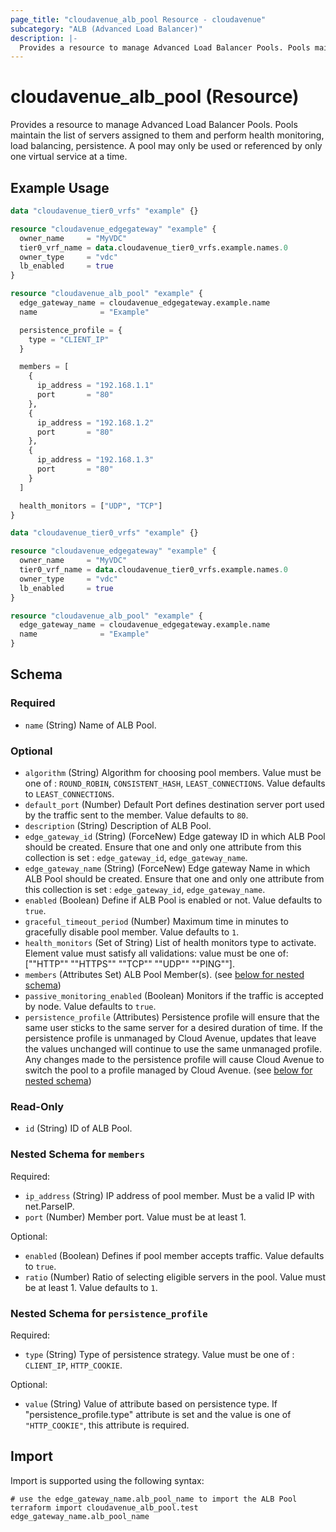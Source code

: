 ```yaml
---
page_title: "cloudavenue_alb_pool Resource - cloudavenue"
subcategory: "ALB (Advanced Load Balancer)"
description: |-
  Provides a resource to manage Advanced Load Balancer Pools. Pools maintain the list of servers assigned to them and perform health monitoring, load balancing, persistence. A pool may only be used or referenced by only one virtual service at a time.
---
```


# cloudavenue_alb_pool (Resource)

Provides a resource to manage Advanced Load Balancer Pools. Pools maintain the list of servers assigned to them and perform health monitoring, load balancing, persistence. A pool may only be used or referenced by only one virtual service at a time.

## Example Usage

```terraform
data "cloudavenue_tier0_vrfs" "example" {}

resource "cloudavenue_edgegateway" "example" {
  owner_name     = "MyVDC"
  tier0_vrf_name = data.cloudavenue_tier0_vrfs.example.names.0
  owner_type     = "vdc"
  lb_enabled     = true
}

resource "cloudavenue_alb_pool" "example" {
  edge_gateway_name = cloudavenue_edgegateway.example.name
  name              = "Example"

  persistence_profile = {
    type = "CLIENT_IP"
  }

  members = [
    {
      ip_address = "192.168.1.1"
      port       = "80"
    },
    {
      ip_address = "192.168.1.2"
      port       = "80"
    },
    {
      ip_address = "192.168.1.3"
      port       = "80"
    }
  ]

  health_monitors = ["UDP", "TCP"]
}

data "cloudavenue_tier0_vrfs" "example" {}

resource "cloudavenue_edgegateway" "example" {
  owner_name     = "MyVDC"
  tier0_vrf_name = data.cloudavenue_tier0_vrfs.example.names.0
  owner_type     = "vdc"
  lb_enabled     = true
}

resource "cloudavenue_alb_pool" "example" {
  edge_gateway_name = cloudavenue_edgegateway.example.name
  name              = "Example"
}
```

<!-- schema generated by tfplugindocs -->
## Schema

### Required

- `name` (String) Name of ALB Pool.

### Optional

- `algorithm` (String) Algorithm for choosing pool members. Value must be one of : `ROUND_ROBIN`, `CONSISTENT_HASH`, `LEAST_CONNECTIONS`. Value defaults to `LEAST_CONNECTIONS`.
- `default_port` (Number) Default Port defines destination server port used by the traffic sent to the member. Value defaults to `80`.
- `description` (String) Description of ALB Pool.
- `edge_gateway_id` (String) (ForceNew) Edge gateway ID in which ALB Pool should be created. Ensure that one and only one attribute from this collection is set : `edge_gateway_id`, `edge_gateway_name`.
- `edge_gateway_name` (String) (ForceNew) Edge gateway Name in which ALB Pool should be created. Ensure that one and only one attribute from this collection is set : `edge_gateway_id`, `edge_gateway_name`.
- `enabled` (Boolean) Define if ALB Pool is enabled or not. Value defaults to `true`.
- `graceful_timeout_period` (Number) Maximum time in minutes to gracefully disable pool member. Value defaults to `1`.
- `health_monitors` (Set of String) List of health monitors type to activate. Element value must satisfy all validations: value must be one of: ["\"HTTP\"" "\"HTTPS\"" "\"TCP\"" "\"UDP\"" "\"PING\""].
- `members` (Attributes Set) ALB Pool Member(s). (see [below for nested schema](#nestedatt--members))
- `passive_monitoring_enabled` (Boolean) Monitors if the traffic is accepted by node. Value defaults to `true`.
- `persistence_profile` (Attributes) Persistence profile will ensure that the same user sticks to the same server for a desired duration of time. If the persistence profile is unmanaged by Cloud Avenue, updates that leave the values unchanged will continue to use the same unmanaged profile. Any changes made to the persistence profile will cause Cloud Avenue to switch the pool to a profile managed by Cloud Avenue. (see [below for nested schema](#nestedatt--persistence_profile))

### Read-Only

- `id` (String) ID of ALB Pool.

<a id="nestedatt--members"></a>
### Nested Schema for `members`

Required:

- `ip_address` (String) IP address of pool member. Must be a valid IP with net.ParseIP.
- `port` (Number) Member port. Value must be at least 1.

Optional:

- `enabled` (Boolean) Defines if pool member accepts traffic. Value defaults to `true`.
- `ratio` (Number) Ratio of selecting eligible servers in the pool. Value must be at least 1. Value defaults to `1`.


<a id="nestedatt--persistence_profile"></a>
### Nested Schema for `persistence_profile`

Required:

- `type` (String) Type of persistence strategy. Value must be one of : `CLIENT_IP`, `HTTP_COOKIE`.

Optional:

- `value` (String) Value of attribute based on persistence type. If "persistence_profile.type" attribute is set and the value is one of `"HTTP_COOKIE"`, this attribute is required.

## Import

Import is supported using the following syntax:
```shell
# use the edge_gateway_name.alb_pool_name to import the ALB Pool
terraform import cloudavenue_alb_pool.test edge_gateway_name.alb_pool_name
```